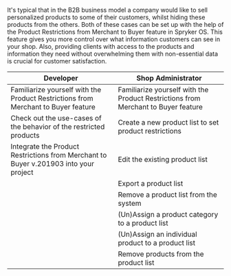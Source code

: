 It's typical that in the B2B business model a company would like to sell personalized products to some of their customers, whilst hiding these products from the others. Both of these cases can be set up with the help of the Product Restrictions from Merchant to Buyer feature in Spryker OS. This feature gives you more control over what information customers can see in your shop. Also, providing clients with access to the products and information they need without overwhelming them with non-essential data is crucial for customer satisfaction.

| Developer | Shop Administrator |
| --- |--- |
| Familiarize yourself with the Product Restrictions from Merchant to Buyer feature | Familiarize yourself with the Product Restrictions from Merchant to Buyer feature |
| Check out the use-cases of the behavior of the restricted products | Create a new product list to set product restrictions |
| Integrate the Product Restrictions from Merchant to Buyer v.201903 into your project | Edit the existing product list |
|| Export a product list |
|| Remove a product list from the system |
|| (Un)Assign a product category to a product list |
|| (Un)Assign an individual product to a product list |
|| Remove products from the product list |